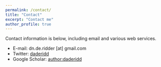 ```yaml
---
permalink: /contact/
title: "Contact"
excerpt: "Contact me"
author_profile: true
---
```

Contact information is below, including email and various web services.

* E-mail: dn.de.ridder [at] gmail.com
* Twitter: [daderidd](http://twitter.com/daderidd)
* Google Scholar: [author:daderidd](https://scholar.google.fr/citations?user=lVpculEAAAAJ&hl=en&oi=ao)
